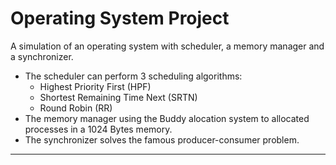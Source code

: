 # Operating System Project

A simulation of an operating system with scheduler, a memory manager and a synchronizer.

* The scheduler can perform 3 scheduling algorithms:
	- Highest Priority First (HPF)
	- Shortest Remaining Time Next (SRTN)
	- Round Robin (RR)
* The memory manager using the Buddy alocation system to allocated processes in a 1024 Bytes memory.
* The synchronizer solves the famous producer-consumer problem.

---

